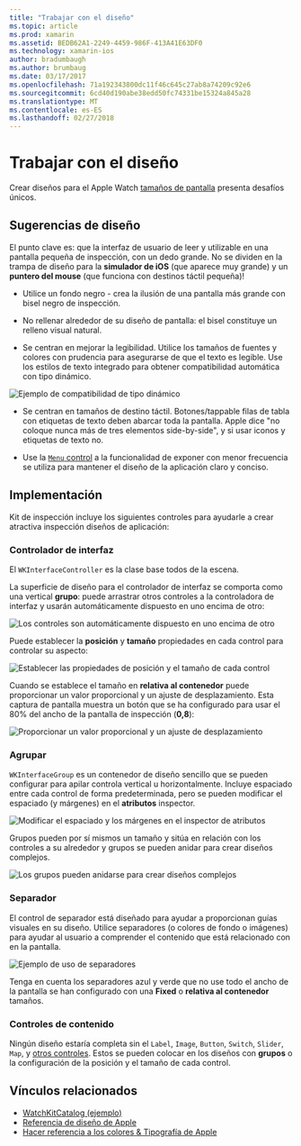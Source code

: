 ```yaml
---
title: "Trabajar con el diseño"
ms.topic: article
ms.prod: xamarin
ms.assetid: BEDB62A1-2249-4459-986F-413A41E63DF0
ms.technology: xamarin-ios
author: bradumbaugh
ms.author: brumbaug
ms.date: 03/17/2017
ms.openlocfilehash: 71a192343800dc11f46c645c27ab8a74209c92e6
ms.sourcegitcommit: 6cd40d190abe38edd50fc74331be15324a845a28
ms.translationtype: MT
ms.contentlocale: es-ES
ms.lasthandoff: 02/27/2018
---
```

# <a name="working-with-layout"></a>Trabajar con el diseño

Crear diseños para el Apple Watch [tamaños de pantalla](~/ios/watchos/app-fundamentals/screen-sizes.md) presenta desafíos únicos.

## <a name="design-tips"></a>Sugerencias de diseño

El punto clave es: que la interfaz de usuario de leer y utilizable en una pantalla pequeña de inspección, con un dedo grande. No se dividen en la trampa de diseño para la **simulador de iOS** (que aparece muy grande) y un **puntero del mouse** (que funciona con destinos táctil pequeña)!

- Utilice un fondo negro - crea la ilusión de una pantalla más grande con bisel negro de inspección.

- No rellenar alrededor de su diseño de pantalla: el bisel constituye un relleno visual natural.

- Se centran en mejorar la legibilidad. Utilice los tamaños de fuentes y colores con prudencia para asegurarse de que el texto es legible. Use los estilos de texto integrado para obtener compatibilidad automática con tipo dinámico.

![](layout-images/type.png "Ejemplo de compatibilidad de tipo dinámico")

- Se centran en tamaños de destino táctil. Botones/tappable filas de tabla con etiquetas de texto deben abarcar toda la pantalla. Apple dice "no coloque nunca más de tres elementos side-by-side", y si usar iconos y etiquetas de texto no.

- Use la [ `Menu` control](~/ios/watchos/user-interface/menu.md) a la funcionalidad de exponer con menor frecuencia se utiliza para mantener el diseño de la aplicación claro y conciso.


## <a name="implementation"></a>Implementación

Kit de inspección incluye los siguientes controles para ayudarle a crear atractiva inspección diseños de aplicación:

### <a name="interface-controller"></a>Controlador de interfaz

El `WKInterfaceController` es la clase base todos de la escena.

La superficie de diseño para el controlador de interfaz se comporta como una vertical **grupo**: puede arrastrar otros controles a la controladora de interfaz y usarán automáticamente dispuesto en uno encima de otro:

![](layout-images/controller-scene.png "Los controles son automáticamente dispuesto en uno encima de otro")

Puede establecer la **posición** y **tamaño** propiedades en cada control para controlar su aspecto:

![](layout-images/positionsize-attributes.png "Establecer las propiedades de posición y el tamaño de cada control")

Cuando se establece el tamaño en **relativa al contenedor** puede proporcionar un valor proporcional y un ajuste de desplazamiento. Esta captura de pantalla muestra un botón que se ha configurado para usar el 80% del ancho de la pantalla de inspección (**0,8**):

![](layout-images/button-attributes.png "Proporcionar un valor proporcional y un ajuste de desplazamiento")


### <a name="group"></a>Agrupar

`WKInterfaceGroup` es un contenedor de diseño sencillo que se pueden configurar para apilar controla vertical u horizontalmente. Incluye espaciado entre cada control de forma predeterminada, pero se pueden modificar el espaciado (y márgenes) en el **atributos** inspector.

![](layout-images/group-attributes.png "Modificar el espaciado y los márgenes en el inspector de atributos")

Grupos pueden por sí mismos un tamaño y sitúa en relación con los controles a su alrededor y grupos se pueden anidar para crear diseños complejos.

![](layout-images/group-scene.png "Los grupos pueden anidarse para crear diseños complejos")


### <a name="separator"></a>Separador

El control de separador está diseñado para ayudar a proporcionan guías visuales en su diseño. Utilice separadores (o colores de fondo o imágenes) para ayudar al usuario a comprender el contenido que está relacionado con en la pantalla.

![](layout-images/separator-scene.png "Ejemplo de uso de separadores")

Tenga en cuenta los separadores azul y verde que no use todo el ancho de la pantalla se han configurado con una **Fixed** o **relativa al contenedor** tamaños.

### <a name="content-controls"></a>Controles de contenido

Ningún diseño estaría completa sin el `Label`, `Image`, `Button`, `Switch`, `Slider`, `Map`, y [otros controles](~/ios/watchos/user-interface/index.md).
Estos se pueden colocar en los diseños con **grupos** o la configuración de la posición y el tamaño de cada control.



## <a name="related-links"></a>Vínculos relacionados

- [WatchKitCatalog (ejemplo)](https://developer.xamarin.com/samples/monotouch/WatchKit/WatchKitCatalog/)
- [Referencia de diseño de Apple](https://developer.apple.com/library/prerelease/ios/documentation/UserExperience/Conceptual/WatchHumanInterfaceGuidelines/Layout.html)
- [Hacer referencia a los colores & Tipografía de Apple](https://developer.apple.com/library/prerelease/ios/documentation/UserExperience/Conceptual/WatchHumanInterfaceGuidelines/ColorandTypography.html)
